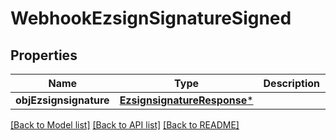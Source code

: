# WebhookEzsignSignatureSigned

## Properties
Name | Type | Description | Notes
------------ | ------------- | ------------- | -------------
**objEzsignsignature** | [**EzsignsignatureResponse***](EzsignsignatureResponse.md) |  | 

[[Back to Model list]](../README.md#documentation-for-models) [[Back to API list]](../README.md#documentation-for-api-endpoints) [[Back to README]](../README.md)


